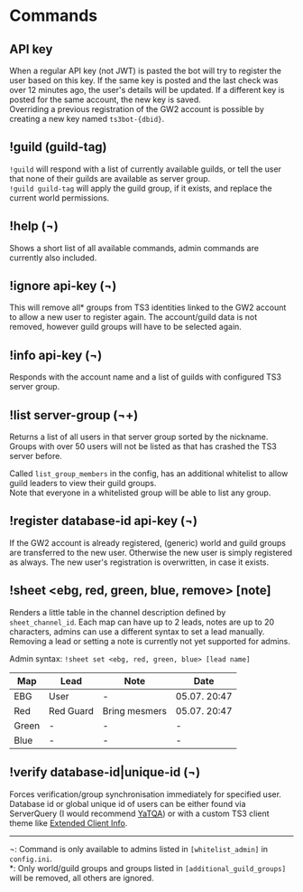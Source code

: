 # Commands

## API key
When a regular API key (not JWT) is pasted the bot will try to register the user based on this key.
If the same key is posted and the last check was over 12 minutes ago, the user's details will be updated.
If a different key is posted for the same account, the new key is saved.  
Overriding a previous registration of the GW2 account is possible by creating a new key named `ts3bot-{dbid}`.

## !guild (guild-tag)
`!guild` will respond with a list of currently available guilds, or tell the user that none of their guilds are available as server group.  
`!guild guild-tag` will apply the guild group, if it exists, and replace the current world permissions.

## !help (¬)
Shows a short list of all available commands, admin commands are currently also included.

## !ignore api-key (¬)
This will remove all* groups from TS3 identities linked to the GW2 account to allow a new user to register again.
The account/guild data is not removed, however guild groups will have to be selected again.

## !info api-key (¬)
Responds with the account name and a list of guilds with configured TS3 server group.

## !list server-group (¬+)
Returns a list of all users in that server group sorted by the nickname. Groups with over 50 users will not be listed as that has crashed the TS3 server before.

Called `list_group_members` in the config, has an additional whitelist to allow guild leaders to view their guild groups.  
Note that everyone in a whitelisted group will be able to list any group.

## !register database-id api-key (¬)
If the GW2 account is already registered, (generic) world and guild groups are transferred to the new user.
Otherwise the new user is simply registered as always. The new user's registration is overwritten, in case it exists.

## !sheet <ebg, red, green, blue, remove> [note]
Renders a little table in the channel description defined by `sheet_channel_id`.
Each map can have up to 2 leads, notes are up to 20 characters, admins can use a different syntax to set a lead manually.
Removing a lead or setting a note is currently not yet supported for admins.

Admin syntax: `!sheet set <ebg, red, green, blue> [lead name]`

Map | Lead | Note | Date
--- | --- | --- | ---
EBG | User | - | 05.07. 20:47
Red | Red Guard | Bring mesmers | 05.07. 20:47
Green | - | - | -
Blue | - | - | -

## !verify database-id|unique-id (¬)
Forces verification/group synchronisation immediately for specified user.  
Database id or global unique id of users can be either found via ServerQuery (I would recommend [YaTQA](https://yat.qa/)) or with a custom TS3 client theme like [Extended Client Info](https://www.myteamspeak.com/addons/45f5a52a-8e98-4a8b-ab69-0753c8d44617).

---
¬: Command is only available to admins listed in `[whitelist_admin]` in `config.ini`.  
\*: Only world/guild groups and groups listed in `[additional_guild_groups]` will be removed, all others are ignored.